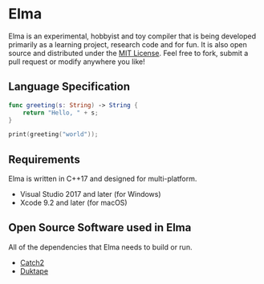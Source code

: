 # Elma

Elma is an experimental, hobbyist and toy compiler that is being developed primarily as a learning project, research code and for fun.
It is also open source and distributed under the [MIT License](https://opensource.org/licenses/MIT). Feel free to fork, submit a pull request or modify anywhere you like!

## Language Specification

```swift
func greeting(s: String) -> String {
    return "Hello, " + s;
}

print(greeting("world"));
```

## Requirements

Elma is written in C++17 and designed for multi-platform.

- Visual Studio 2017 and later (for Windows)
- Xcode 9.2 and later (for macOS)

## Open Source Software used in Elma

All of the dependencies that Elma needs to build or run.

- [Catch2](https://github.com/catchorg/Catch2)
- [Duktape](https://github.com/svaarala/duktape)
